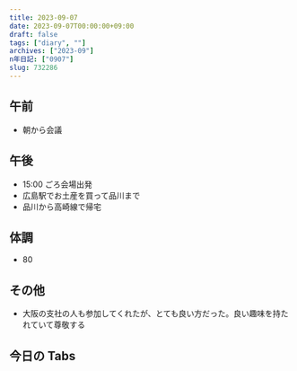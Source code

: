 ```yaml
---
title: 2023-09-07
date: 2023-09-07T00:00:00+09:00
draft: false
tags: ["diary", ""]
archives: ["2023-09"]
n年日記: ["0907"]
slug: 732286
---
```


## 午前

- 朝から会議

## 午後

- 15:00 ごろ会場出発
- 広島駅でお土産を買って品川まで
- 品川から高崎線で帰宅

## 体調

- 80

## その他

- 大阪の支社の人も参加してくれたが、とても良い方だった。良い趣味を持たれていて尊敬する

## 今日の Tabs
